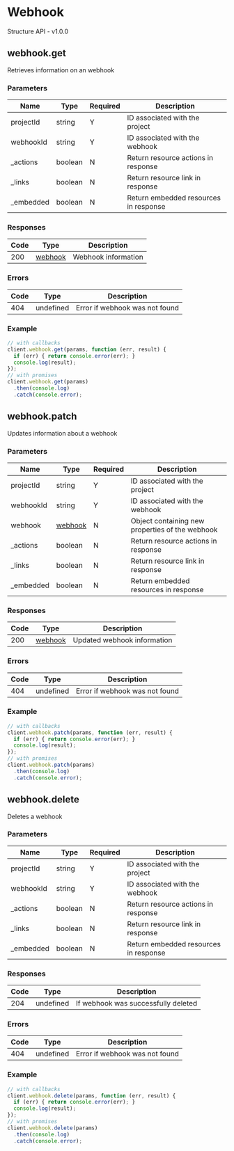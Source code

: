 # Webhook
Structure API - v1.0.0

## webhook.get
Retrieves information on an webhook



### Parameters
| Name | Type | Required | Description |
| ---- | ---- | -------- | ----------- |
| projectId | string | Y | ID associated with the project |
| webhookId | string | Y | ID associated with the webhook |
| _actions | boolean | N | Return resource actions in response |
| _links | boolean | N | Return resource link in response |
| _embedded | boolean | N | Return embedded resources in response |

### Responses
| Code | Type | Description |
| ---- | ---- | ----------- |
| 200 | [webhook](_schemas.md#webhook) | Webhook information |

### Errors
| Code | Type | Description |
| ---- | ---- | ----------- |
| 404 | undefined | Error if webhook was not found |

### Example
```javascript
// with callbacks
client.webhook.get(params, function (err, result) {
  if (err) { return console.error(err); }
  console.log(result);
});
// with promises
client.webhook.get(params)
  .then(console.log)
  .catch(console.error);
```
## webhook.patch
Updates information about a webhook



### Parameters
| Name | Type | Required | Description |
| ---- | ---- | -------- | ----------- |
| projectId | string | Y | ID associated with the project |
| webhookId | string | Y | ID associated with the webhook |
| webhook | [webhook](_schemas.md#webhook) | N | Object containing new properties of the webhook |
| _actions | boolean | N | Return resource actions in response |
| _links | boolean | N | Return resource link in response |
| _embedded | boolean | N | Return embedded resources in response |

### Responses
| Code | Type | Description |
| ---- | ---- | ----------- |
| 200 | [webhook](_schemas.md#webhook) | Updated webhook information |

### Errors
| Code | Type | Description |
| ---- | ---- | ----------- |
| 404 | undefined | Error if webhook was not found |

### Example
```javascript
// with callbacks
client.webhook.patch(params, function (err, result) {
  if (err) { return console.error(err); }
  console.log(result);
});
// with promises
client.webhook.patch(params)
  .then(console.log)
  .catch(console.error);
```
## webhook.delete
Deletes a webhook



### Parameters
| Name | Type | Required | Description |
| ---- | ---- | -------- | ----------- |
| projectId | string | Y | ID associated with the project |
| webhookId | string | Y | ID associated with the webhook |
| _actions | boolean | N | Return resource actions in response |
| _links | boolean | N | Return resource link in response |
| _embedded | boolean | N | Return embedded resources in response |

### Responses
| Code | Type | Description |
| ---- | ---- | ----------- |
| 204 | undefined | If webhook was successfully deleted |

### Errors
| Code | Type | Description |
| ---- | ---- | ----------- |
| 404 | undefined | Error if webhook was not found |

### Example
```javascript
// with callbacks
client.webhook.delete(params, function (err, result) {
  if (err) { return console.error(err); }
  console.log(result);
});
// with promises
client.webhook.delete(params)
  .then(console.log)
  .catch(console.error);
```

